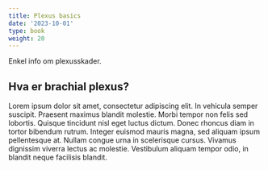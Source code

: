 ```yaml
---
title: Plexus basics
date: '2023-10-01'
type: book
weight: 20
---
```


Enkel info om plexusskader.

<!--more-->

## Hva er brachial plexus?

Lorem ipsum dolor sit amet, consectetur adipiscing elit. In vehicula semper suscipit. Praesent maximus blandit molestie. Morbi tempor non felis sed lobortis. Quisque tincidunt nisl eget luctus dictum. Donec rhoncus diam in tortor bibendum rutrum. Integer euismod mauris magna, sed aliquam ipsum pellentesque at. Nullam congue urna in scelerisque cursus. Vivamus dignissim viverra lectus ac molestie. Vestibulum aliquam tempor odio, in blandit neque facilisis blandit.
